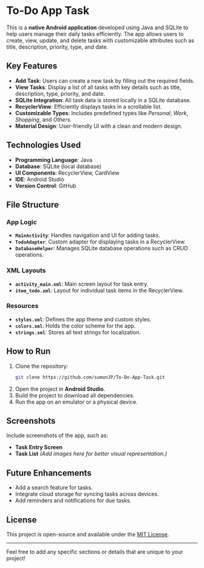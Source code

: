# To-Do App Task

This is a **native Android application** developed using Java and SQLite to help users manage their daily tasks efficiently. The app allows users to create, view, update, and delete tasks with customizable attributes such as title, description, priority, type, and date.

## Key Features

- **Add Task**: Users can create a new task by filling out the required fields.
- **View Tasks**: Display a list of all tasks with key details such as title, description, type, priority, and date.
- **SQLite Integration**: All task data is stored locally in a SQLite database.
- **RecyclerView**: Efficiently displays tasks in a scrollable list.
- **Customizable Types**: Includes predefined types like *Personal*, *Work*, *Shopping*, and *Others*.
- **Material Design**: User-friendly UI with a clean and modern design.

## Technologies Used

- **Programming Language**: Java
- **Database**: SQLite (local database)
- **UI Components**: RecyclerView, CardView
- **IDE**: Android Studio
- **Version Control**: GitHub

## File Structure

### App Logic

- **`MainActivity`**: Handles navigation and UI for adding tasks.
- **`TodoAdapter`**: Custom adapter for displaying tasks in a RecyclerView.
- **`DatabaseHelper`**: Manages SQLite database operations such as CRUD operations.

### XML Layouts

- **`activity_main.xml`**: Main screen layout for task entry.
- **`item_todo.xml`**: Layout for individual task items in the RecyclerView.

### Resources

- **`styles.xml`**: Defines the app theme and custom styles.
- **`colors.xml`**: Holds the color scheme for the app.
- **`strings.xml`**: Stores all text strings for localization.

## How to Run

1. Clone the repository:
   ```bash
   git clone https://github.com/sumonJP/To-Do-App-Task.git
   ```
2. Open the project in **Android Studio**.
3. Build the project to download all dependencies.
4. Run the app on an emulator or a physical device.

## Screenshots

Include screenshots of the app, such as:

- **Task Entry Screen**
- **Task List**
*(Add images here for better visual representation.)*

## Future Enhancements

- Add a search feature for tasks.
- Integrate cloud storage for syncing tasks across devices.
- Add reminders and notifications for due tasks.

## License

This project is open-source and available under the [MIT License](https://opensource.org/licenses/MIT).

---

Feel free to add any specific sections or details that are unique to your project!
